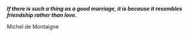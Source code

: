 _**If there is such a thing as a good marriage, it is because it resembles friendship rather than love.**_

Michel de Montaigne